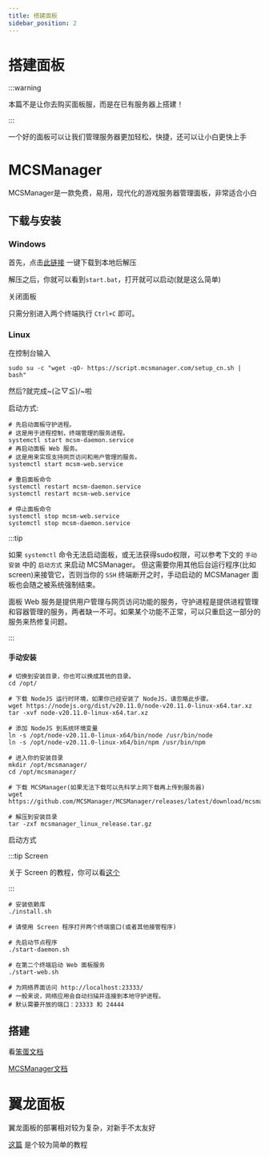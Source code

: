 ```yaml
---
title: 搭建面板
sidebar_position: 2
---
```


# 搭建面板

:::warning

本篇不是让你去购买面板服，而是在已有服务器上搭建！

:::

一个好的面板可以让我们管理服务器更加轻松，快捷，还可以让小白更快上手

# MCSManager

MCSManager是一款免费，易用，现代化的游戏服务器管理面板，非常适合小白

## 下载与安装

### Windows

首先，点击[此链接](https://mcsmanager.oss-cn-guangzhou.aliyuncs.com/mcsmanager_windows_release.zip) 一键下载到本地后解压

解压之后，你就可以看到`start.bat`，打开就可以启动(就是这么简单)

关闭面板

只需分别进入两个终端执行 `Ctrl+C` 即可。

### Linux

在控制台输入

```shell
sudo su -c "wget -qO- https://script.mcsmanager.com/setup_cn.sh | bash"
```

然后?就完成~\(≧▽≦)/~啦

启动方式:

```shell
# 先启动面板守护进程。
# 这是用于进程控制，终端管理的服务进程。
systemctl start mcsm-daemon.service
# 再启动面板 Web 服务。
# 这是用来实现支持网页访问和用户管理的服务。
systemctl start mcsm-web.service

# 重启面板命令
systemctl restart mcsm-daemon.service
systemctl restart mcsm-web.service

# 停止面板命令
systemctl stop mcsm-web.service
systemctl stop mcsm-daemon.service
```

:::tip

如果 `systemctl` 命令无法启动面板，或无法获得sudo权限，可以参考下文的 `手动安装` 中的 `启动方式` 来启动 MCSManager。 但这需要你用其他后台运行程序(比如screen)来接管它，否则当你的 `SSH` 终端断开之时，手动启动的 MCSManager 面板也会随之被系统强制结束。

面板 Web 服务是提供用户管理与网页访问功能的服务，守护进程是提供进程管理和容器管理的服务，两者缺一不可。如果某个功能不正常，可以只重启这一部分的服务来热修复问题。

:::

#### 手动安装

```shell
# 切换到安装目录，你也可以换成其他的目录。
cd /opt/

# 下载 NodeJS 运行时环境，如果你已经安装了 NodeJS，请忽略此步骤。
wget https://nodejs.org/dist/v20.11.0/node-v20.11.0-linux-x64.tar.xz
tar -xvf node-v20.11.0-linux-x64.tar.xz

# 添加 NodeJS 到系统环境变量
ln -s /opt/node-v20.11.0-linux-x64/bin/node /usr/bin/node
ln -s /opt/node-v20.11.0-linux-x64/bin/npm /usr/bin/npm

# 进入你的安装目录
mkdir /opt/mcsmanager/
cd /opt/mcsmanager/

# 下载 MCSManager(如果无法下载可以先科学上网下载再上传到服务器)
wget https://github.com/MCSManager/MCSManager/releases/latest/download/mcsmanager_linux_release.tar.gz

# 解压到安装目录
tar -zxf mcsmanager_linux_release.tar.gz
```

启动方式

:::tip Screen

关于 Screen 的教程，你可以看[这个](https://blog.csdn.net/u012964600/article/details/136968398)

:::


```shell
# 安装依赖库
./install.sh

# 请使用 Screen 程序打开两个终端窗口(或者其他接管程序)

# 先启动节点程序
./start-daemon.sh

# 在第二个终端启动 Web 面板服务
./start-web.sh

# 为网络界面访问 http://localhost:23333/
# 一般来说，网络应用会自动扫描并连接到本地守护进程。
# 默认需要开放的端口：23333 和 24444
```

## 搭建

看[笨蛋文档](https://yizhan.wiki/NitWikit)

[MCSManager文档](https://docs.mcsmanager.com/zh_cn/)

# 翼龙面板

翼龙面板的部署相对较为复杂，对新手不太友好

[这篇](https://www.alongw.cn/archives/837) 是个较为简单的教程